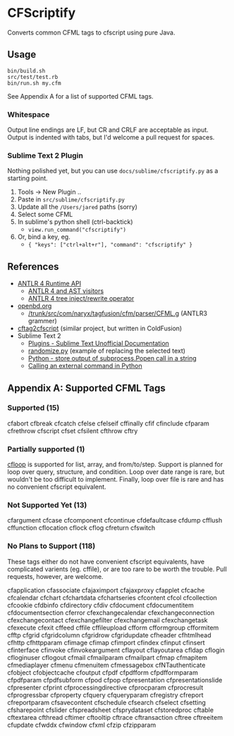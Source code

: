 CFScriptify
===========

Converts common CFML tags to cfscript using pure Java.

Usage
-----

    bin/build.sh
    src/test/test.rb
    bin/run.sh my.cfm

See Appendix A for a list of supported CFML tags.

### Whitespace

Output line endings are LF, but CR and CRLF are acceptable as
input.  Output is indented with tabs, but I'd welcome a pull
request for spaces.

### Sublime Text 2 Plugin

Nothing polished yet, but you can use `docs/sublime/cfscriptify.py`
as a starting point.

1. Tools -> New Plugin ..
1. Paste in `src/sublime/cfscriptify.py`
1. Update all the `/Users/jared` paths (sorry)
1. Select some CFML
1. In sublime's python shell (ctrl-backtick)
    * `view.run_command("cfscriptify")`
1. Or, bind a key, eg.
    * `{ "keys": ["ctrl+alt+r"], "command": "cfscriptify" }`

References
----------

* [ANTLR 4 Runtime API][1]
    * [ANTLR 4 and AST visitors][2]
    * [ANTLR 4 tree inject/rewrite operator][3]
* [openbd.org][4]
    * [/trunk/src/com/naryx/tagfusion/cfm/parser/CFML.g][5] (ANTLR3 grammer)
* [cftag2cfscript][8] (similar project, but written in ColdFusion)
* Sublime Text 2
    * [Plugins - Sublime Text Unofficial Documentation][13]
    * [randomize.py][10] (example of replacing the selected text)
    * [Python - store output of subprocess.Popen call in a string][11]
    * [Calling an external command in Python][12]

Appendix A: Supported CFML Tags
-------------------------------

### Supported (15)

cfabort
cfbreak
cfcatch
cfelse
cfelseif
cffinally
cfif
cfinclude
cfparam
cfrethrow
cfscript
cfset
cfsilent
cfthrow
cftry

### Partially supported (1)

[cfloop][9] is supported for list, array, and from/to/step.
Support is planned for loop over query, structure, and condition.
Loop over date range is rare, but wouldn't be too difficult to
implement.  Finally, loop over file is rare and has no convenient
cfscript equivalent.

### Not Supported Yet (13)

cfargument
cfcase
cfcomponent
cfcontinue
cfdefaultcase
cfdump
cfflush
cffunction
cflocation
cflock
cflog
cfreturn
cfswitch

### No Plans to Support (118)

These tags either do not have convenient cfscript equivalents, have
complicated varients (eg. cffile), or are too rare to be worth the
trouble.  Pull requests, however, are welcome.

cfapplication
cfassociate
cfajaximport
cfajaxproxy
cfapplet
cfcache
cfcalendar
cfchart
cfchartdata
cfchartseries
cfcontent
cfcol
cfcollection
cfcookie
cfdbinfo
cfdirectory
cfdiv
cfdocument
cfdocumentitem
cfdocumentsection
cferror
cfexchangecalendar
cfexchangeconnection
cfexchangecontact
cfexchangefilter
cfexchangemail
cfexchangetask
cfexecute
cfexit
cffeed
cffile
cffileupload
cfform
cfformgroup
cfformitem
cfftp
cfgrid
cfgridcolumn
cfgridrow
cfgridupdate
cfheader
cfhtmlhead
cfhttp
cfhttpparam
cfimage
cfimap
cfimport
cfindex
cfinput
cfinsert
cfinterface
cfinvoke
cfinvokeargument
cflayout
cflayoutarea
cfldap
cflogin
cfloginuser
cflogout
cfmail
cfmailparam
cfmailpart
cfmap
cfmapitem
cfmediaplayer
cfmenu
cfmenuitem
cfmessagebox
cfNTauthenticate
cfobject
cfobjectcache
cfoutput
cfpdf
cfpdfform
cfpdfformparam
cfpdfparam
cfpdfsubform
cfpod
cfpop
cfpresentation
cfpresentationslide
cfpresenter
cfprint
cfprocessingdirective
cfprocparam
cfprocresult
cfprogressbar
cfproperty
cfquery
cfqueryparam
cfregistry
cfreport
cfreportparam
cfsavecontent
cfschedule
cfsearch
cfselect
cfsetting
cfsharepoint
cfslider
cfspreadsheet
cfsprydataset
cfstoredproc
cftable
cftextarea
cfthread
cftimer
cftooltip
cftrace
cftransaction
cftree
cftreeitem
cfupdate
cfwddx
cfwindow
cfxml
cfzip
cfzipparam


[1]: http://www.antlr.org/api/Java/index.html
[2]: http://stackoverflow.com/questions/14667781/antlr-4-and-ast-visitors
[3]: http://t7263.codeinpro.us/q/515024e9e8432c0426262341
[4]: http://openbd.org/
[5]: http://websvn.openbd.org/websvn/filedetails.php?repname=OpenBD&path=%2Ftrunk%2Fsrc%2Fcom%2Fnaryx%2Ftagfusion%2Fcfm%2Fparser%2FCFML.g
[6]: http://openbd.org/about/
[7]: http://www.antlr.org/
[8]: https://github.com/pirategaspard/cftag2cfscript
[9]: http://adobe.ly/14mmCe5
[10]: https://gist.github.com/dtao/2726609
[11]: http://stackoverflow.com/questions/2502833/python-store-output-of-subprocess-popen-call-in-a-string
[12]: http://stackoverflow.com/questions/89228/calling-an-external-command-in-python
[13]: http://docs.sublimetext.info/en/latest/extensibility/plugins.html
